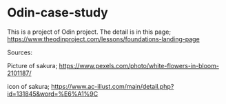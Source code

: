 # Odin-case-study
This is a project of Odin project. The detail is in this page;
https://www.theodinproject.com/lessons/foundations-landing-page

Sources:

Picture of sakura;
https://www.pexels.com/photo/white-flowers-in-bloom-2101187/

icon of sakura;
https://www.ac-illust.com/main/detail.php?id=131845&word=%E6%A1%9C